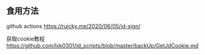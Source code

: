 
## 食用方法
github actions https://ruicky.me/2020/06/05/jd-sign/

获取cookie教程 https://github.com/lxk0301/jd_scripts/blob/master/backUp/GetJdCookie.md
